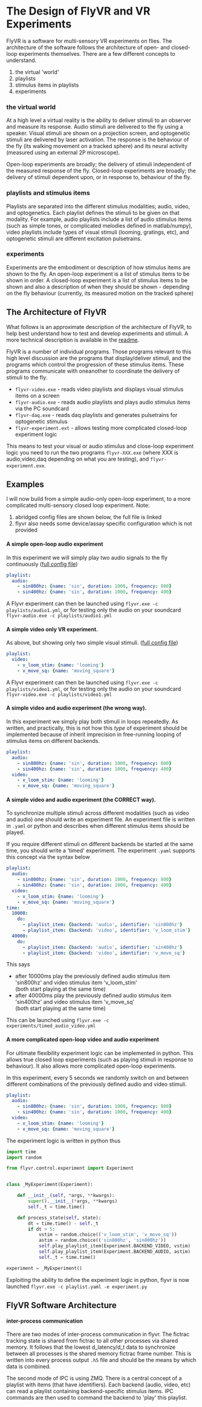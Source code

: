 # The Design of FlyVR and VR Experiments

FlyVR is a software for multi-sensory VR experiments on flies. The architecture of the software follows
the architecture of open- and closed-loop experiments themselves. There are a few different concepts
to understand.

1) the virtual 'world'
2) playlists
3) stimulus items in playlists
4) experiments

### the virtual world

At a high level a virtual reality is the ability to deliver stimuli to an observer and measure its response. Audio
stimuli are delivered to the fly using a speaker. Visual stimuli are shown on a projection screen, and optogenetic
stimuli are delivered by laser activation. The response is the behaviour of the fly (its walking movement on a
tracked sphere) and its neural activity (measured using an external 2P microscope).

Open-loop experiments are broadly; the delivery of stimuli independent of the measured response of the fly.
Closed-loop experiments are broadly; the delivery of stimuli dependent upon, or in response to, behaviour of the
fly.

### playlists and stimulus items

Playlists are separated into the different stimulus modalities; audio, video, and optogenetics. Each playlist
defines the stimuli to be given on that modality. For example, audio playlists include a list of audio
stimulus items (such as simple tones, or complicated melodies defined in matlab/numpy), video playlists include
types of visual stimuli (looming, gratings, etc), and optogenetic stimuli are different excitation pulsetrains.

### experiments

Experiments are the embodiment or description of how stimulus items are shown to the fly. An open-loop experiment
is a list of stimulus items to be shown in order. A closed-loop experiment is a list of stimulus items to be shown
and also a description of when they should be shown - depending on the fly behaviour (currently, its measured motion
on the tracked sphere)

## The Architecture of FlyVR

What follows is an approximate description of the architecture of FlyVR, to help best understand how to test
and develop experiments and stimuli. A more technical description is available in the [readme](README.md).

FlyVR is a number of individual programs. Those programs relevant to this high level discussion are the
programs that display/deliver stimuli, and the programs which control the progression of these stimulus items.
These programs communicate with oneanother to coordinate the delivery of stimuli to the fly.

* `flyvr-video.exe` - reads video playlists and displays visual stimulus items on a screen
* `flyvr-audio.exe` - reads audio playlists and plays audio stimulus items via the PC soundcard
* `flyvr-daq.exe` - reads daq playlists and generates pulsetrains for optogenetic stimulus
* `flyvr-experiment.ext` - allows testing more complicated closed-loop experiment logic

 This means to test your visual or audio stimulus and close-loop experiment logic you need to run the two
 programs `flyvr-XXX.exe` (where XXX is audio,video,daq depending on what you are testing), and `flyvr-experiment.exe`.

## Examples

I will now build from a simple audio-only open-loop experiment, to a more complicated multi-sensory closed
loop experiment. Note:

1. abridged config files are shown below, the full file is linked
2. flyvr also needs some device/assay specific configuration which is not provided

#### A simple open-loop audio experiment

In this experiment we will simply play two audio signals to the fly continuously ([full config file](playlists/audio1.yml))

```yaml
playlist:
  audio:
    - sin800hz: {name: 'sin', duration: 1000, frequency: 800}
    - sin400hz: {name: 'sin', duration: 1000, frequency: 400}
```

A Flyvr experiment can then be launched using `flyvr.exe -c playlists/audio1.yml`, or for testing only the
audio on your soundcard  `flyvr-audio.exe -c playlists/audio1.yml`

#### A simple video only VR experiment.

As above, but showing only two simple visual stimuli. ([full config file](playlists/audio1.yml))

```yaml
playlist:
  video:
    - v_loom_stim: {name: 'looming'}
    - v_move_sq: {name: 'moving_square'}
```

A Flyvr experiment can then be launched using `flyvr.exe -c playlists/video1.yml`, or for testing only the
audio on your soundcard  `flyvr-video.exe -c playlists/video1.yml`

#### A simple video and audio experiment (the wrong way).

In this experiment we simply play both stimuli in loops repeatedly. As written, and practically, this is not
how this *type* of experiment should be implemented because of inherit imprecision in free-running looping
of stimulus items on different backends.

```yaml
playlist:
  audio:
    - sin800hz: {name: 'sin', duration: 1000, frequency: 800}
    - sin400hz: {name: 'sin', duration: 1000, frequency: 400}
  video:
    - v_loom_stim: {name: 'looming'}
    - v_move_sq: {name: 'moving_square'}
```

#### A simple video and audio experiment (the CORRECT way).

To synchronize multiple stimuli across different modalities (such as video and audio) one should write an
experiment file. An experiment file is written in `.yaml` or python and describes when different stimulus
items should be played.

If you require different stimuli on different backends be started at the same time, you should write
a 'timed' experiment. The experiment `.yaml` supports this concept via the syntax below

```yaml
playlist:
  audio:
    - sin800hz: {name: 'sin', duration: 1000, frequency: 800}
    - sin400hz: {name: 'sin', duration: 1000, frequency: 400}
  video:
    - v_loom_stim: {name: 'looming'}
    - v_move_sq: {name: 'moving_square'}
time:
  10000:
    do:
      - playlist_item: {backend: 'audio', identifier: 'sin800hz'}
      - playlist_item: {backend: 'video', identifier: 'v_loom_stim'}
  40000:
    do:
      - playlist_item: {backend: 'audio', identifier: 'sin400hz'}
      - playlist_item: {backend: 'video', identifier: 'v_move_sq'}
```

This says

* after 10000ms play the previously defined audio stimulus item 'sin800hz' and video stimulus item 'v_loom_stim'  
  (both start playing at the same time)
* after 40000ms play the previously defined audio stimulus item 'sin400hz' and video stimulus item 'v_move_sq'  
  (both start playing at the same time)

This can be launched using `flyvr.exe -c experiments/timed_audio_video.yml`

#### A more complicated open-loop video and audio experiment

For ultimate flexibility experiment logic can be implemented in python. This allows true closed loop
experiments (such as playing stimuli in response to behaviour). It also allows more complicated open-loop
experiments.

In this experiment, every 5 seconds we randomly switch on and between different combinations of the previously defined
audio and video stimuli.

```yaml
playlist:
  audio:
    - sin800hz: {name: 'sin', duration: 1000, frequency: 800}
    - sin400hz: {name: 'sin', duration: 1000, frequency: 400}
  video:
    - v_loom_stim: {name: 'looming'}
    - v_move_sq: {name: 'moving_square'}
```

The experiment logic is written in python thus

```python
import time
import random

from flyvr.control.experiment import Experiment


class _MyExperiment(Experiment):

    def __init__(self, *args, **kwargs):
        super().__init__(*args, **kwargs)
        self._t = time.time()

    def process_state(self, state):
        dt = time.time() - self._t
        if dt > 5:
            vstim = random.choice(('v_loom_stim', 'v_move_sq'))
            astim = random.choice(('sin800hz', 'sin800hz'))
            self.play_playlist_item(Experiment.BACKEND_VIDEO, vstim)
            self.play_playlist_item(Experiment.BACKEND_AUDIO, astim)
            self._t = time.time()

experiment = _MyExperiment()
```

Exploiting the ability to define the experiment logic in python, flyvr is now
launched `flyvr.exe -c playlist.yaml -e experiment.py`

## FlyVR Software Architecture

#### inter-process communication

There are two modes of inter-process communication in flyvr. The fictrac tracking state is shared
from fictrac to all other processes via shared memory. It follows that the lowest d_latency/d_t data to synchronize
between all processes is the shared memory fictrac frame number. This is written into every process output
`.h5` file and should be the means by which data is combined.

The second mode of IPC is using ZMQ. There is a central concept of a playlist with items (that have identifiers). Each
backend (audio, video, etc) can read a playlist containing backend-specific stimulus items. IPC commands are then
used to command the backend to 'play' this playlist.
